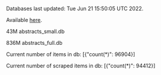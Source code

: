 Databases last updated: Tue Jun 21 15:50:05 UTC 2022. 

Available [here](https://github.com/cbeauhilton/ash-db/releases).


43M	abstracts_small.db

836M	abstracts_full.db

Current number of items in db:
[{"count(*)": 96904}]

Current number of scraped items in db:
[{"count(*)": 94412}]
